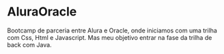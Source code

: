 # AluraOracle
Bootcamp de parceria entre Alura e Oracle, onde iniciamos com uma trilha com Css, Html e Javascript. Mas meu objetivo entrar na fase da trilha de back com Java.

